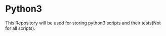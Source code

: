 # Python3
This Repository will be used for storing python3 scripts and their tests(Not for all scripts).
